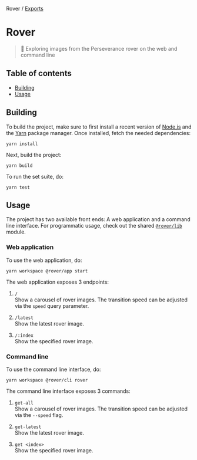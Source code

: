 Rover / [Exports](modules.md)

# Rover

> :rocket: Exploring images from the Perseverance rover on the web and command line

## Table of contents

- [Building](#building)
- [Usage](#usage)

## Building

To build the project, make sure to first install a recent version of [Node.js](https://nodejs.org/en/) and the [Yarn](https://yarnpkg.com) package manager. Once installed, fetch the needed dependencies:

```console
yarn install
```

Next, build the project:

```console
yarn build
```

To run the set suite, do:

```console
yarn test
```

## Usage

The project has two available front ends: A web application and a command line interface. For programmatic usage, check out the shared [`@rover/lib`](modules/_rover_lib.md) module.

### Web application

To use the web application, do:

```console
yarn workspace @rover/app start
```

The web application exposes 3 endpoints:

1.  `/`  
    Show a carousel of rover images. The transition speed can be adjusted via the `speed` query parameter.

2.  `/latest`  
    Show the latest rover image.

3.  `/:index`  
    Show the specified rover image.

### Command line

To use the command line interface, do:

```console
yarn workspace @rover/cli rover
```

The command line interface exposes 3 commands:

1.  `get-all`  
    Show a carousel of rover images. The transition speed can be adjusted via the `--speed` flag.

2.  `get-latest`  
    Show the latest rover image.

3.  `get <index>`  
    Show the specified rover image.
